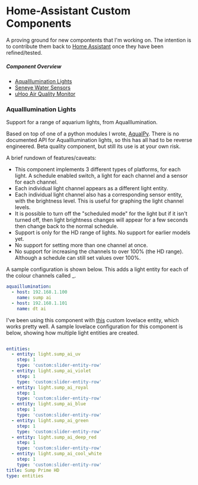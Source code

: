 # Home-Assistant Custom Components

A proving ground for new compontents that I'm working on. The intention is to contribute them back to [Home Assistant](https://github.com/home-assistant/home-assistant) once they have been refined/tested.

##### Component Overview
* [AquaIllumination Lights](#aquaillumination-lights)
* [Seneye Water Sensors](#seneye-water-sensors)
* [uHoo Air Quality Monitor](#uhoo-air-quality-monitor)




### AquaIllumination Lights

Support for a range of aquarium lights, from AquaIllumination.

Based on top of one of a python modules I wrote, [AquaIPy](https://github.com/mcclown/AquaIPy). There is no documented API for AquaIllumination lights, so this has all had to be reverse engineered. Beta quality component, but still its use is at your own risk.

A brief rundown of features/caveats:

* This component implements 3 different types of platforms, for each light. A schedule enabled switch, a light for each channel and a sensor for each channel.
* Each individual light channel appears as a different light entity.
* Each individual light channel also has a corresponding sensor entity, with the brightness level. This is useful for graphing the light channel levels.
* It is possible to turn off the "scheduled mode" for the light but if it isn't turned off, then light brightness changes will appear for a few seconds then change back to the normal schedule.
* Support is only for the HD range of lights. No support for earlier models yet.
* No support for setting more than one channel at once.
* No support for increasing the channels to over 100% (the HD range). Although a schedule can still set values over 100%.

A sample configuration is shown below. This adds a light entity for each of the colour channels called <name>_<channel name>.

```YAML
aquaillumination:
  - host: 192.168.1.100
    name: sump ai
  - host: 192.168.1.101
    name: dt ai
```

I've been using this component with [this](https://github.com/thomasloven/lovelace-slider-entity-row) custom lovelace entity, which works pretty well. A sample lovelace configuration for this component is below, showing how multiple light entities are created.

```YAML

entities:
  - entity: light.sump_ai_uv
    step: 1
    type: 'custom:slider-entity-row'
  - entity: light.sump_ai_violet
    step: 1
    type: 'custom:slider-entity-row'
  - entity: light.sump_ai_royal
    step: 1
    type: 'custom:slider-entity-row'
  - entity: light.sump_ai_blue
    step: 1
    type: 'custom:slider-entity-row'
  - entity: light.sump_ai_green
    step: 1
    type: 'custom:slider-entity-row'
  - entity: light.sump_ai_deep_red
    step: 1
    type: 'custom:slider-entity-row'
  - entity: light.sump_ai_cool_white
    step: 1
    type: 'custom:slider-entity-row'
title: Sump Prime HD
type: entities
```
